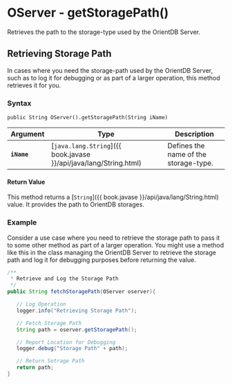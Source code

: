 
# OServer - getStoragePath()

Retrieves the path to the storage-type used by the OrientDB Server.

## Retrieving Storage Path

In cases where you need the storage-path used by the OrientDB Server, such as to log it for debugging or as part of a larger operation, this method retrieves it for you.

### Syntax

```
public String OServer().getStoragePath(String iName)
```

| Argument | Type | Description |
|---|---|---|
| **`iName`** | [`java.lang.String`]({{ book.javase }}/api/java/lang/String.html) | Defines the name of the storage-type. |

#### Return Value

This method returns a [`String`]({{ book.javase }}/api/java/lang/String.html) value.  It provides the path to OrientDB storages.


### Example

Consider a use case where you need to retrieve the storage path to pass it to some other method as part of a larger operation.  You might use a method like this in the class managing the OrientDB Server to retrieve the storage path and log it for debugging purposes before returning the value. 


```java
/**
 * Retrieve and Log the Storage Path 
 */
public String fetchStoragePath(OServer oserver){

   // Log Operation
   logger.info("Retrieving Storage Path");

   // Fetch Storage Path 
   String path = oserver.getStoragePath();

   // Report Location for Debugging
   logger.debug("Storage Path" + path);

   // Return Sotrage Path 
   return path;
}
```

